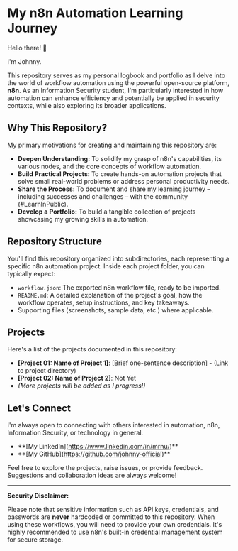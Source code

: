 # My n8n Automation Learning Journey

Hello there! 👋

I'm Johnny.

This repository serves as my personal logbook and portfolio as I delve into the world of workflow automation using the powerful open-source platform, **n8n**. As an Information Security student, I'm particularly interested in how automation can enhance efficiency and potentially be applied in security contexts, while also exploring its broader applications.

## Why This Repository?

My primary motivations for creating and maintaining this repository are:

- **Deepen Understanding:** To solidify my grasp of n8n's capabilities, its various nodes, and the core concepts of workflow automation.
- **Build Practical Projects:** To create hands-on automation projects that solve small real-world problems or address personal productivity needs.
- **Share the Process:** To document and share my learning journey – including successes and challenges – with the community (#LearnInPublic).
- **Develop a Portfolio:** To build a tangible collection of projects showcasing my growing skills in automation.

## Repository Structure

You'll find this repository organized into subdirectories, each representing a specific n8n automation project. Inside each project folder, you can typically expect:

- `workflow.json`: The exported n8n workflow file, ready to be imported.
- `README.md`: A detailed explanation of the project's goal, how the workflow operates, setup instructions, and key takeaways.
- Supporting files (screenshots, sample data, etc.) where applicable.

## Projects

Here's a list of the projects documented in this repository:

- **[Project 01: Name of Project 1]**: [Brief one-sentence description] - (Link to project directory)
- **[Project 02: Name of Project 2]**: Not Yet
- _(More projects will be added as I progress!)_

## Let's Connect

I'm always open to connecting with others interested in automation, n8n, Information Security, or technology in general.

- \*\*\[My LinkedIn\](https://www.linkedin.com/in/mrnu/)\*\*
- \*\*\[My GitHub\](https://github.com/johnny-official)\*\*

Feel free to explore the projects, raise issues, or provide feedback. Suggestions and collaboration ideas are always welcome!

---

**Security Disclaimer:**

Please note that sensitive information such as API keys, credentials, and passwords are **never** hardcoded or committed to this repository. When using these workflows, you will need to provide your own credentials. It's highly recommended to use n8n's built-in credential management system for secure storage.
